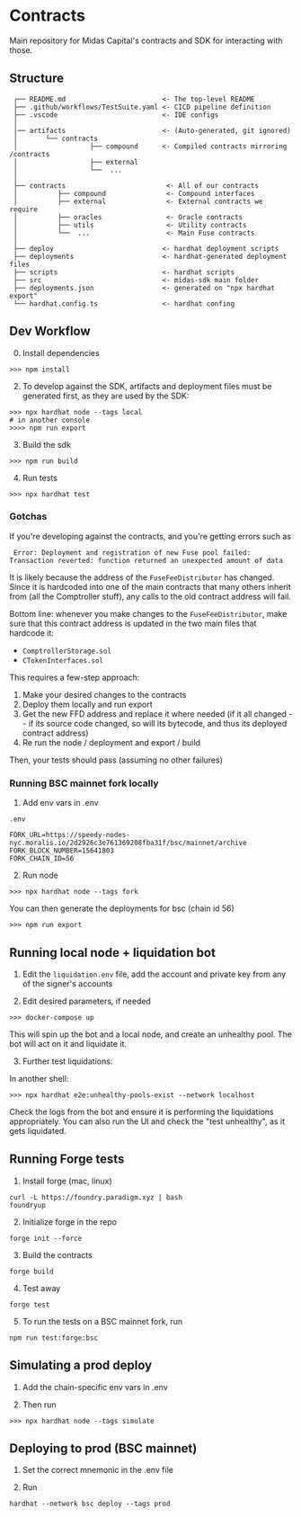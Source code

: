 # Contracts

Main repository for Midas Capital's contracts and SDK for interacting with those.

## Structure

```text
 ┌── README.md                        <- The top-level README
 ├── .github/workflows/TestSuite.yaml <- CICD pipeline definition
 ├── .vscode                          <- IDE configs
 │
 │── artifacts                        <- (Auto-generated, git ignored)
 │       └── contracts
 │                  ├── compound      <- Compiled contracts mirroring /contracts
 │                  ├── external
 │                  └──  ...
 │
 ├── contracts                         <- All of our contracts
 │          ├── compound               <- Compound interfaces
 │          ├── external               <- External contracts we require
 │          ├── oracles                <- Oracle contracts
 │          ├── utils                  <- Utility contracts
 │          └──  ...                   <- Main Fuse contracts
 │
 ├── deploy                           <- hardhat deployment scripts
 ├── deployments                      <- hardhat-generated deployment files
 ├── scripts                          <- hardhat scripts
 ├── src                              <- midas-sdk main folder
 ├── deployments.json                 <- generated on "npx hardhat export"
 └── hardhat.config.ts                <- hardhat confing
```

## Dev Workflow

0. Install dependencies

```text
>>> npm install
```

2. To develop against the SDK, artifacts and deployment files must be generated first, as they are used by the SDK:

```text
>>> npx hardhat node --tags local
# in another console
>>>> npm run export
```

3. Build the sdk

```text
>>> npm run build
```

4. Run tests

```shell
>>> npx hardhat test

```

### Gotchas

If you're developing against the contracts, and you're getting errors such as

```shell
 Error: Deployment and registration of new Fuse pool failed: Transaction reverted: function returned an unexpected amount of data
```

It is likely because the address of the `FuseFeeDistributor` has changed. Since it is hardcoded into one of the main
contracts that many others inherit from (all the Comptroller stuff), any calls to the old contract address will fail.

Bottom line: whenever you make changes to the `FuseFeeDistributor`, make sure that this contract address is updated in the two
main files that hardcode it:

- `ComptrollerStorage.sol`
- `CTokenInterfaces.sol`

This requires a few-step approach:

1. Make your desired changes to the contracts
2. Deploy them locally and run export
3. Get the new FFD address and replace it where needed (if it all changed -- if its source code changed, so will its bytecode, and thus its deployed contract address)
4. Re run the node / deployment and export / build

Then, your tests should pass (assuming no other failures)

### Running BSC mainnet fork locally

1. Add env vars in .env

`.env`
```
FORK_URL=https://speedy-nodes-nyc.moralis.io/2d2926c3e761369208fba31f/bsc/mainnet/archive
FORK_BLOCK_NUMBER=15641803
FORK_CHAIN_ID=56
```

2. Run node

```shell
>>> npx hardhat node --tags fork
```

You can then generate the deployments for bsc (chain id 56)

```shell
>>> npm run export
```

## Running local node + liquidation bot

1. Edit the `liquidation.env` file, add the account and private key from any of the
   signer's accounts

2. Edit desired parameters, if needed

```shell
>>> docker-compose up
```

This will spin up the bot and a local node, and create an unhealthy pool. The bot
will act on it and liquidate it.

3. Further test liquidations:

In another shell:

```shell
>>> npx hardhat e2e:unhealthy-pools-exist --network localhost
```

Check the logs from the bot and ensure it is performing the liquidations appropriately.
You can also run the UI and check the "test unhealthy", as it gets liquidated.

## Running Forge tests

1. Install forge (mac, linux)

```
curl -L https://foundry.paradigm.xyz | bash
foundryup
```

2. Initialize forge in the repo

```
forge init --force
```

3. Build the contracts

```
forge build
```

4. Test away

```
forge test
```

5. To run the tests on a BSC mainnet fork, run

```
npm run test:forge:bsc
```

## Simulating a prod deploy

1. Add the chain-specific env vars in .env

2. Then run

```shell
>>> npx hardhat node --tags simulate
```

## Deploying to prod (BSC mainnet)

1. Set the correct mnemonic in the .env file

2. Run

```
hardhat --network bsc deploy --tags prod
```
